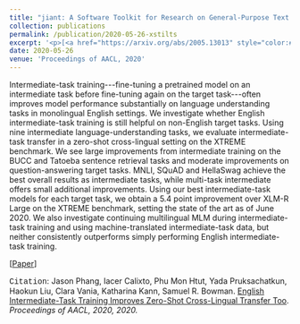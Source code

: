 ```yaml
---
title: "jiant: A Software Toolkit for Research on General-Purpose Text Understanding Models"
collection: publications
permalink: /publication/2020-05-26-xstilts
excerpt: '<p>[<a href="https://arxiv.org/abs/2005.13013" style="color:#51ADC8;">Paper</a>] - <a href="/publication/2020-05-26-xstilts" style="color:#51ADC8;">Abstract</a><br /><span style="font-family:Courier New">Citation</span>: Jason Phang, Iacer Calixto, Phu Mon Htut, Yada Pruksachatkun, Haokun Liu, Clara Vania, Katharina Kann, Samuel R. Bowman. <u>English Intermediate-Task Training Improves Zero-Shot Cross-Lingual Transfer Too</u>. <i>Proceedings of AACL, 2020.</i></p>'
date: 2020-05-26
venue: 'Proceedings of AACL, 2020'
---
```


Intermediate-task training---fine-tuning a pretrained model on an intermediate task before fine-tuning again on the target task---often improves model performance substantially on language understanding tasks in monolingual English settings. We investigate whether English intermediate-task training is still helpful on non-English target tasks. Using nine intermediate language-understanding tasks, we evaluate intermediate-task transfer in a zero-shot cross-lingual setting on the XTREME benchmark. We see large improvements from intermediate training on the BUCC and Tatoeba sentence retrieval tasks and moderate improvements on question-answering target tasks. MNLI, SQuAD and HellaSwag achieve the best overall results as intermediate tasks, while multi-task intermediate offers small additional improvements. Using our best intermediate-task models for each target task, we obtain a 5.4 point improvement over XLM-R Large on the XTREME benchmark, setting the state of the art as of June 2020. We also investigate continuing multilingual MLM during intermediate-task training and using machine-translated intermediate-task data, but neither consistently outperforms simply performing English intermediate-task training. 

[<a href="https://www.aclweb.org/anthology/2020.acl-main.467/">Paper</a>]

<span style="font-family:Courier New">Citation</span>: Jason Phang, Iacer Calixto, Phu Mon Htut, Yada Pruksachatkun, Haokun Liu, Clara Vania, Katharina Kann, Samuel R. Bowman. <u>English Intermediate-Task Training Improves Zero-Shot Cross-Lingual Transfer Too</u>. <i>Proceedings of AACL, 2020, 2020.</i> 